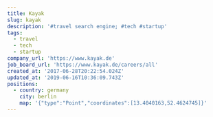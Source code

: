 ```yaml
---
title: Kayak
slug: kayak
description: '#travel search engine; #tech #startup'
tags:
  - travel
  - tech
  - startup
company_url: 'https://www.kayak.de'
job_board_url: 'https://www.kayak.de/careers/all'
created_at: '2017-06-28T20:22:54.024Z'
updated_at: '2019-06-16T10:36:09.743Z'
positions:
  - country: germany
    city: berlin
    map: '{"type":"Point","coordinates":[13.4040163,52.4624745]}'
---
```


